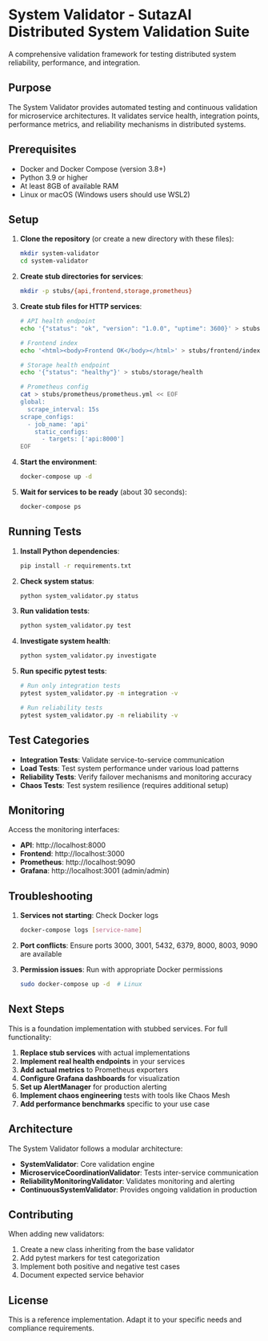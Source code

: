 # System Validator - SutazAI Distributed System Validation Suite

A comprehensive validation framework for testing distributed system reliability, performance, and integration.

## Purpose

The System Validator provides automated testing and continuous validation for microservice architectures. It validates service health, integration points, performance metrics, and reliability mechanisms in distributed systems.

## Prerequisites

- Docker and Docker Compose (version 3.8+)
- Python 3.9 or higher
- At least 8GB of available RAM
- Linux or macOS (Windows users should use WSL2)

## Setup

1. **Clone the repository** (or create a new directory with these files):
   ```bash
   mkdir system-validator
   cd system-validator
   ```

2. **Create stub directories for services**:
   ```bash
   mkdir -p stubs/{api,frontend,storage,prometheus}
   ```

3. **Create stub files for HTTP services**:
   ```bash
   # API health endpoint
   echo '{"status": "ok", "version": "1.0.0", "uptime": 3600}' > stubs/api/health
   
   # Frontend index
   echo '<html><body>Frontend OK</body></html>' > stubs/frontend/index.html
   
   # Storage health endpoint
   echo '{"status": "healthy"}' > stubs/storage/health
   
   # Prometheus config
   cat > stubs/prometheus/prometheus.yml << EOF
   global:
     scrape_interval: 15s
   scrape_configs:
     - job_name: 'api'
       static_configs:
         - targets: ['api:8000']
   EOF
   ```

4. **Start the environment**:
   ```bash
   docker-compose up -d
   ```

5. **Wait for services to be ready** (about 30 seconds):
   ```bash
   docker-compose ps
   ```

## Running Tests

1. **Install Python dependencies**:
   ```bash
   pip install -r requirements.txt
   ```

2. **Check system status**:
   ```bash
   python system_validator.py status
   ```

3. **Run validation tests**:
   ```bash
   python system_validator.py test
   ```

4. **Investigate system health**:
   ```bash
   python system_validator.py investigate
   ```

5. **Run specific pytest tests**:
   ```bash
   # Run only integration tests
   pytest system_validator.py -m integration -v
   
   # Run reliability tests
   pytest system_validator.py -m reliability -v
   ```

## Test Categories

- **Integration Tests**: Validate service-to-service communication
- **Load Tests**: Test system performance under various load patterns
- **Reliability Tests**: Verify failover mechanisms and monitoring accuracy
- **Chaos Tests**: Test system resilience (requires additional setup)

## Monitoring

Access the monitoring interfaces:
- **API**: http://localhost:8000
- **Frontend**: http://localhost:3000
- **Prometheus**: http://localhost:9090
- **Grafana**: http://localhost:3001 (admin/admin)

## Troubleshooting

1. **Services not starting**: Check Docker logs
   ```bash
   docker-compose logs [service-name]
   ```

2. **Port conflicts**: Ensure ports 3000, 3001, 5432, 6379, 8000, 8003, 9090 are available

3. **Permission issues**: Run with appropriate Docker permissions
   ```bash
   sudo docker-compose up -d  # Linux
   ```

## Next Steps

This is a foundation implementation with stubbed services. For full functionality:

1. **Replace stub services** with actual implementations
2. **Implement real health endpoints** in your services
3. **Add actual metrics** to Prometheus exporters
4. **Configure Grafana dashboards** for visualization
5. **Set up AlertManager** for production alerting
6. **Implement chaos engineering** tests with tools like Chaos Mesh
7. **Add performance benchmarks** specific to your use case

## Architecture

The System Validator follows a modular architecture:
- **SystemValidator**: Core validation engine
- **MicroserviceCoordinationValidator**: Tests inter-service communication
- **ReliabilityMonitoringValidator**: Validates monitoring and alerting
- **ContinuousSystemValidator**: Provides ongoing validation in production

## Contributing

When adding new validators:
1. Create a new class inheriting from the base validator
2. Add pytest markers for test categorization
3. Implement both positive and negative test cases
4. Document expected service behavior

## License

This is a reference implementation. Adapt it to your specific needs and compliance requirements.
